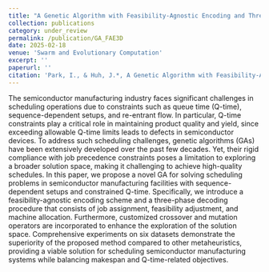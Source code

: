 ```yaml
---
title: "A Genetic Algorithm with Feasibility-Agnostic Encoding and Three-Phase Decoding for Scheduling Semiconductor Manufacturing Facilities Under Constrained Queue Time"
collection: publications
category: under_review
permalink: /publication/GA_FAE3D
date: 2025-02-18
venue: 'Swarm and Evolutionary Computation'
excerpt: ''
paperurl: ''
citation: 'Park, I., & Huh, J.*, A Genetic Algorithm with Feasibility-Agnostic Encoding and Three-Phase Decoding for Scheduling Semiconductor Manufacturing Facilities under Constrained Queue Time, to submitted to Swarm and Evolutionary Computation.'
---
```


The semiconductor manufacturing industry faces significant challenges in scheduling operations due to constraints such as queue time (Q-time), sequence-dependent setups, and re-entrant flow. In particular, Q-time constraints play a critical role in maintaining product quality and yield, since exceeding allowable Q-time limits leads to defects in semiconductor devices. To address such scheduling challenges, genetic algorithms (GAs) have been extensively developed over the past few decades. Yet, their rigid compliance with job precedence constraints poses a limitation to exploring a broader solution space, making it challenging to achieve high-quality schedules. In this paper, we propose a novel GA for solving scheduling problems in semiconductor manufacturing facilities with sequence-dependent setups and constrained Q-time. Specifically, we introduce a feasibility-agnostic encoding scheme and a three-phase decoding procedure that consists of job assignment, feasibility adjustment, and machine allocation. Furthermore, customized crossover and mutation operators are incorporated to enhance the exploration of the solution space. Comprehensive experiments on six datasets demonstrate the superiority of the proposed method compared to other metaheuristics, providing a viable solution for scheduling semiconductor manufacturing systems while balancing makespan and Q-time-related objectives.
